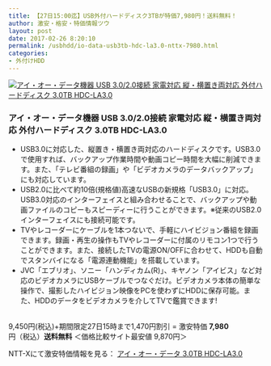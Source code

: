 ```yaml
---
title: 【27日15:00迄】USB外付ハードディスク3TBが特価7,980円！送料無料！
author: 激安・格安・特価情報ツウ
layout: post
date: 2017-02-26 8:20:10
permalink: /usbhdd/io-data-usb3tb-hdc-la3.0-nttx-7980.html
categories:
- 外付けHDD
---
```


<div class="img-bg2 img_L">
<a href="//px.a8.net/svt/ejp?a8mat=ZYP6S+8IMA3E+S1Q+BWGDT&#038;a8ejpredirect=//nttxstore.jp/_II_IO14660645" target="_blank"><img border="0" alt="アイ・オー・データ機器 USB 3.0/2.0接続 家電対応 縦・横置き両対応 外付ハードディスク 3.0TB HDC-LA3.0" src="//image.nttxstore.jp/l2_images/I/IO/IO14660645.jpg" data-recalc-dims="1" /></a>
</div>

### アイ・オー・データ機器 USB 3.0/2.0接続 家電対応 縦・横置き両対応 外付ハードディスク 3.0TB HDC-LA3.0
<!--more-->

* USB3.0に対応した、縦置き・横置き両対応のハードディスクです。USB3.0で使用すれば、バックアップ作業時間や動画コピー時間を大幅に削減できます。また、「テレビ番組の録画」や「ビデオカメラのデータバックアップ」にも対応しています。
* USB2.0に比べて約10倍(規格値)高速なUSBの新規格「USB3.0」に対応。USB3.0対応のインターフェイスと組み合わせることで、バックアップや動画ファイルのコピーもスピーディーに行うことができます。※従来のUSB2.0インターフェイスにも接続可能です。
* TVやレコーダーにケーブルを1本つないで、手軽にハイビジョン番組を録画できます。録画・再生の操作もTVやレコーダーに付属のリモコン1つで行うことができます。また、接続したTVの電源ON/OFFに合わせて、HDDも自動でスタンバイになる「電源連動機能」を搭載しています。
* JVC「エブリオ」、ソニー「ハンディカム(R)」、キヤノン「アイビス」など対応のビデオカメラにUSBケーブルでつなぐだけ。ビデオカメラ本体の簡単な操作で、撮影したハイビジョン映像をPCを使わずにHDDに保存可能。また、HDDのデータをビデオカメラを介してTVで鑑賞できます!

<br clear="all" />9,450円(税込)+期間限定27日15時まで1,470円割引 = 激安特価 <span class="tokka-price"><strong>7,980</strong></span> 円（税込）**送料無料**
＜価格比較サイト最安値 9,870円＞

NTT-Xにて激安特価情報を見る： <span class="fs150p"><a href="//px.a8.net/svt/ejp?a8mat=ZYP6S+8IMA3E+S1Q+BWGDT&#038;a8ejpredirect=//nttxstore.jp/_II_IO14660645" target="_blank">アイ・オー・データ 3.0TB HDC-LA3.0</a></span>
